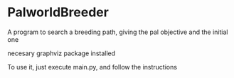 # PalworldBreeder
A program to search a breeding path, giving the pal objective and the initial one

necesary graphviz package installed

To use it, just execute main.py, and follow the instructions
